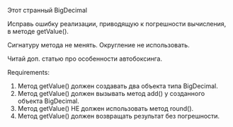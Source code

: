 Этот странный BigDecimal

Исправь ошибку реализации, приводящую к погрешности вычисления, в методе getValue().

Сигнатуру метода не менять. Округление не использовать.

Читай доп. статью про особенности автобоксинга.


Requirements:
1. Метод getValue() должен создавать два объекта типа BigDecimal.
2. Метод getValue() должен вызывать метод add() у созданного объекта BigDecimal.
3. Метод getValue() НЕ должен использовать метод round().
4. Метод getValue() должен возвращать результат без погрешности.
